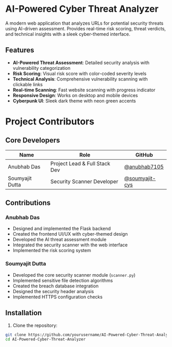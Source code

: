 # AI-Powered Cyber Threat Analyzer

A modern web application that analyzes URLs for potential security threats using AI-driven assessment. Provides real-time risk scoring, threat verdicts, and technical insights with a sleek cyber-themed interface.

## Features

- **AI-Powered Threat Assessment**: Detailed security analysis with vulnerability categorization
- **Risk Scoring**: Visual risk score with color-coded severity levels
- **Technical Analysis**: Comprehensive vulnerability scanning with clickable links
- **Real-time Scanning**: Fast website scanning with progress indicator
- **Responsive Design**: Works on desktop and mobile devices
- **Cyberpunk UI**: Sleek dark theme with neon green accents

# Project Contributors

## Core Developers

| Name             | Role                          | GitHub                                      |
|------------------|-------------------------------|---------------------------------------------|
| Anubhab Das      | Project Lead & Full Stack Dev | [@anubhab7105](https://github.com/anubhab7105) |
| Soumyajit Dutta  | Security Scanner Developer    | [@soumyajit-cys](https://github.com/soumyajit-cys) |

## Contributions

### Anubhab Das
- Designed and implemented the Flask backend
- Created the frontend UI/UX with cyber-themed design
- Developed the AI threat assessment module
- Integrated the security scanner with the web interface
- Implemented the risk scoring system

### Soumyajit Dutta
- Developed the core security scanner module (`scanner.py`)
- Implemented sensitive file detection algorithms
- Created the breach database integration
- Designed the security header analysis
- Implemented HTTPS configuration checks

## Installation

1. Clone the repository:
```bash
git clone https://github.com/yourusername/AI-Powered-Cyber-Threat-Analyzer.git
cd AI-Powered-Cyber-Threat-Analyzer

